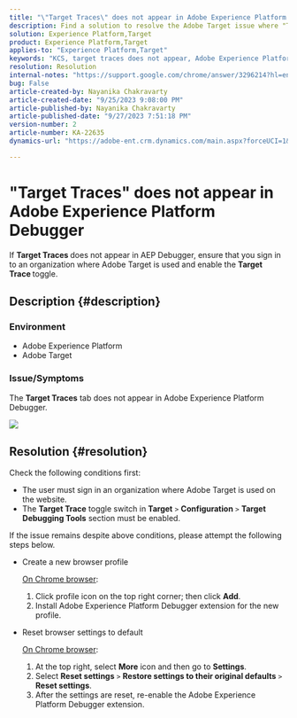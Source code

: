 ```yaml
---
title: "\"Target Traces\" does not appear in Adobe Experience Platform Debugger"
description: Find a solution to resolve the Adobe Target issue where "Target Traces" does not appear AEP Debugger. Enable the "Target Traces" toggle.
solution: Experience Platform,Target
product: Experience Platform,Target
applies-to: "Experience Platform,Target"
keywords: "KCS, target traces does not appear, Adobe Experience Platform, Debugger"
resolution: Resolution
internal-notes: "https://support.google.com/chrome/answer/3296214?hl=en"
bug: False
article-created-by: Nayanika Chakravarty
article-created-date: "9/25/2023 9:08:00 PM"
article-published-by: Nayanika Chakravarty
article-published-date: "9/27/2023 7:51:18 PM"
version-number: 2
article-number: KA-22635
dynamics-url: "https://adobe-ent.crm.dynamics.com/main.aspx?forceUCI=1&pagetype=entityrecord&etn=knowledgearticle&id=bca56f94-e75b-ee11-be6f-6045bd0067ea"

---
```

# "Target Traces" does not appear in Adobe Experience Platform Debugger


If <b>Target Traces </b>does not appear in AEP Debugger, ensure that you sign in to an organization where Adobe Target is used and enable the <b>Target Trace </b>toggle.

## Description {#description}


### Environment

- Adobe Experience Platform
- Adobe Target


### Issue/Symptoms

The <b>Target Traces</b> tab does not appear in Adobe Experience Platform Debugger.

![](/api/data/v9.0/msdyn_knowledgearticleimages(cba56f94-e75b-ee11-be6f-6045bd0067ea)/msdyn_blobfile/$value)


## Resolution {#resolution}


Check the following conditions first:

- The user must sign in an organization where Adobe Target is used on the website.
- The <b>Target Trace</b> toggle switch in <b>Target</b> `>`  <b>Configuration</b> `>`  <b>Target Debugging Tools</b> section must be enabled.


If the issue remains despite above conditions, please attempt the following steps below.

- Create a new browser profile
    
    <u>On Chrome browser</u>:

    1. Click profile icon on the top right corner; then click <b>Add</b>.
    2. Install Adobe Experience Platform Debugger extension for the new profile.
- Reset browser settings to default
    
    <u>On Chrome browser</u>:

    1. At the top right, select <b>More</b> icon and then go to <b>Settings</b>.
    2. Select <b>Reset settings</b> `>`  <b>Restore settings to their original defaults</b> `>`  <b>Reset settings</b>.
    3. After the settings are reset, re-enable the Adobe Experience Platform Debugger extension.


